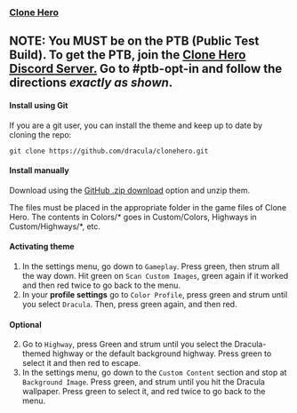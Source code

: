 ### [Clone Hero](https://clonehero.net)

## NOTE: You MUST be on the PTB (Public Test Build). To get the PTB, join the [Clone Hero Discord Server.](https://discord.gg/Hsn4Cgu) Go to #ptb-opt-in and follow the directions *exactly as shown*.

#### Install using Git

If you are a git user, you can install the theme and keep up to date by cloning the repo:

    git clone https://github.com/dracula/clonehero.git

#### Install manually

Download using the [GitHub .zip download](https://github.com/dracula/clonehero/archive/master.zip) option and unzip them.

The files must be placed in the appropriate folder in the game files of Clone Hero. The contents in Colors/* goes in Custom/Colors, Highways in Custom/Highways/*, etc.

#### Activating theme

1. In the settings menu, go down to `Gameplay`. Press green, then strum all the way down. Hit green on `Scan Custom Images`, green again if it worked and then red twice to go back to the menu.
2. In your **profile settings** go to `Color Profile`, press green and strum until you select `Dracula`. Then, press green again, and then red.

#### Optional

2. Go to `Highway`, press Green and strum until you select the Dracula-themed highway or the default background highway. Press green to select it and then red to escape.
3. In the settings menu, go down to the `Custom Content` section and stop at `Background Image`. Press green, and strum until you hit the Dracula wallpaper. Press green to select it, and red twice to go back to the menu.